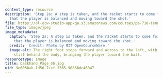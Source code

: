 ```yaml
---
content_type: resource
description: 'Step 2a: A step is taken, and the racket starts to come forward. Note
  that the player is balanced and moving toward the shot.'
file: https://ol-ocw-studio-app-qa.s3.amazonaws.com/courses/pe-710-tennis-spring-2007/9e6050ab1d567ccff36590668dc46047_backhand_Page_06.jpg
file_type: image/jpeg
image_metadata:
  caption: 'Step 2a: A step is taken, and the racket starts to come forward. Note
    that the player is balanced and moving toward the shot.'
  credit: 'Credit: Photo by MIT OpenCourseWare.'
  image-alt: The right foot steps forward and across to the left, with the racket
    still behind the body, bringing the player toward the ball.
resourcetype: Image
title: backhand_Page_06.jpg
uid: 9e6050ab-1d56-7ccf-f365-90668dc46047
---
```


